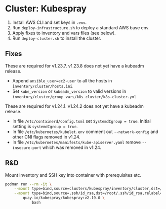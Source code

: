 # Cluster: Kubespray

1. Install AWS CLI and set keys in `.env`.
1. Run `deploy-infrastructure.sh` to deploy a standard AWS base env.
1. Apply fixes to inventory and vars files (see below).
1. Run `deploy-cluster.sh` to install the cluster.

## Fixes

These are required for v1.23.7. v1.23.8 does not yet have a kubeadm release.

- Append `ansible_user=ec2-user` to all the hosts in `inventory/cluster/hosts.ini`.
- Set `kube_version` or `kubeadm_version` to valid versions in `inventory/cluster/group_vars/k8s_cluster/k8s-cluster.yml`

These are required for v1.24.1. v1.24.2 does not yet have a kubeadm release.

- In file `/etc/containerd/config.toml` set `SystemdCgroup = true`. Initial setting is `systemdCgroup = true`.
- In file `/etc/kubernetes/kubelet.env` comment out `--network-config` and other CNI flags removed in v1.24.
- In file `/etc/kubernetes/manifests/kube-apiserver.yaml` remove `--insecure-port` which was removed in v1.24.

## R&D

Mount inventory and SSH key into container with prerequisites etc.

```bash
podman run --rm -it \
    --mount type=bind,source=clusters/kubespray/inventory/cluster,dst=/inventory,relabel=shared \
    --mount type=bind,source=.ssh/id_rsa,dst=/root/.ssh/id_rsa,relabel=shared \
        quay.io/kubespray/kubespray:v2.19.0 \
            bash
```
